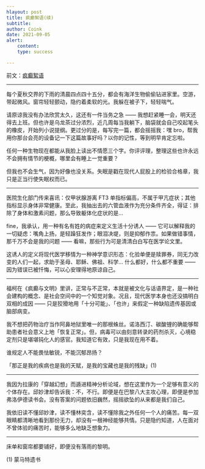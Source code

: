 ```yaml
---
hlayout: post
title: 疯癫絮语(续)
subtitle: 
author: Coink
date: 2021-09-05
alert: 
    content: 
    type: success

---
```


前文：[疯癫絮语](https://coink.wang/bipolar-disorder.html)

---

每个夏秋交界的下雨的清晨四点四十五分，都会有海洋生物偷偷钻进家里。空游，带起微风。窗帘轻轻颤动，隐约着柔软的光。我躲在被子下，轻轻喘气。

请原谅我没有办法欣赏太久，这还有一件当务之急 —— 我想赶紧睡一会，明天还得去上班。但也许是乌龙茶过分浓烈，近几周每当我躺下，脑袋就会自己咬起笔头的橡皮，开始列小说提纲。更过分的是，每写完一篇，都会摇摇我：嘿 bro，帮我用你那台会亮的设备记一下这篇故事好吗？以你的记性，等到明早肯定忘啦。

任何一种生物现在都能从我脸上读出不情愿三个字。你评评理，整理这些也许永远不会拥有情节的梗概，哪里会有睡上一觉重要？

但我也不会生气，因为好像也没关系。失眠是戳在现代人屁股上的检验合格章，我只是正当行使失眠权而已。

------

医院生化部门传来喜讯：仅甲状腺游离 FT3 单指标偏高，不属于甲亢症状；其他指标显示身体非常健康。至此，我抽出去的六管血液作为充分条件齐全，得证：排除了身体和激素问题，那么导致躯体化症状的是...

fine，我承认，用一种有名有姓的病症来定义生活十分诱人 —— 它可以解释我的一切疑虑：嘴角上扬，是轻躁狂发作；眼泪决堤，则是抑郁作祟。如果做错事情，那千万不会是我的问题 —— 看嘛，那些行为可是清清白白写在医学论文里。

这诱人的定义将现代医学移情为一种神学意识形态：化验单便是赎罪券，同无力改变的人们一起，求助于圣母、耶稣、佛祖、科学... 什么都好，什么都不重要 —— 因为错误已被忏悔，可以心安理得地原谅自己。

------

福柯在《疯癫与文明》里讲，正常与不正常，本就是被文化与话语界定，是一种社会建构的概念、是社会空间中的一个知觉对象。况且，现代医学本身也还没搞明白双相的成因 —— 只是狡猾地用「十分可能」、「也许」来假定一种缺陷遗传基因或脑部病变。

我不想把药物治疗当作阿鼻地狱里唯一的那根蛛丝。诺洛西汀、碳酸锂的确能够帮助患者社会意义上地「恢复正常」。但，病毒可以由刻意转录的药剂杀灭，心境稳定剂只是堪堪钝化人的感官。我知道它有效，只是我现在用不着。

谁规定人不能畏怯敏锐，不能沉郁昂扬？

「那正是我的疾病也是我的天赋，是我的宝藏也是我的残缺」(1)

------

我因为拉康的「穿越幻想」而遁进精神分析论域，想在这里作为一个足够有意义的个体存在。邱妙津却告诉我：不，不行。即便是在巴黎八大主攻心理，即便是参加弗洛伊德读书会。没有答案的问题依旧巍然，摇摇欲坠的从来都是我们自己。

我依旧读不懂邱妙津，读不懂林奕含，读不懂除我之外任何一个人的痛苦。每一双眼睛都清晰地看到那份无力，却没有一根神经能够共情。只是隐约知道，人在面对不曾体验的痛苦时，能够多么地缺乏想象力。

------

床单和窗帘都要铺好，即便没有落雨的黎明。





(1) 蒙马特遗书
